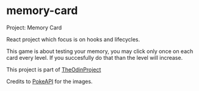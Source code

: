 # memory-card

Project: Memory Card

React project which focus is on hooks and lifecycles.

This game is about testing your memory, you may click only once on each card every level. If you succesfully do that than the level will increase.

This project is part of <a href='https://www.theodinproject.com/lessons/node-path-javascript-memory-card'>TheOdinProject</a>

Credits to <a href='https://github.com/PokeAPI'>PokeAPI</a> for the images.
